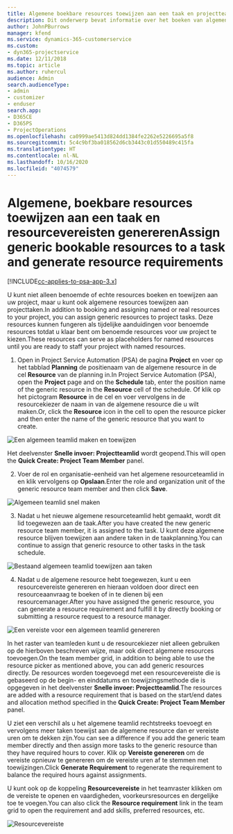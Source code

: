 ```yaml
---
title: Algemene boekbare resources toewijzen aan een taak en projectteam
description: Dit onderwerp bevat informatie over het boeken van algemene resources aan taken en projectteams.
author: JohnPBurrows
manager: kfend
ms.service: dynamics-365-customerservice
ms.custom:
- dyn365-projectservice
ms.date: 12/11/2018
ms.topic: article
ms.author: ruhercul
audience: Admin
search.audienceType:
- admin
- customizer
- enduser
search.app:
- D365CE
- D365PS
- ProjectOperations
ms.openlocfilehash: ca0999ae5413d824dd1384fe2262e5226695a5f8
ms.sourcegitcommit: 5c4c9bf3ba018562d6cb3443c01d550489c415fa
ms.translationtype: HT
ms.contentlocale: nl-NL
ms.lasthandoff: 10/16/2020
ms.locfileid: "4074579"
---
```

# <a name="assign-generic-bookable-resources-to-a-task-and-generate-resource-requirements"></a><span data-ttu-id="3fc3d-103">Algemene, boekbare resources toewijzen aan een taak en resourcevereisten genereren</span><span class="sxs-lookup"><span data-stu-id="3fc3d-103">Assign generic bookable resources to a task and generate resource requirements</span></span> 

[!INCLUDE[cc-applies-to-psa-app-3.x](../includes/cc-applies-to-psa-app-3x.md)]

<span data-ttu-id="3fc3d-104">U kunt niet alleen benoemde of echte resources boeken en toewijzen aan uw project, maar u kunt ook algemene resources toewijzen aan projecttaken.</span><span class="sxs-lookup"><span data-stu-id="3fc3d-104">In addition to booking and assigning named or real resources to your project, you can assign generic resources to project tasks.</span></span> <span data-ttu-id="3fc3d-105">Deze resources kunnen fungeren als tijdelijke aanduidingen voor benoemde resources totdat u klaar bent om benoemde resources voor uw project te kiezen.</span><span class="sxs-lookup"><span data-stu-id="3fc3d-105">These resources can serve as placeholders for named resources until you are ready to staff your project with named resources.</span></span> 

1. <span data-ttu-id="3fc3d-106">Open in Project Service Automation (PSA) de pagina **Project** en voer op het tabblad **Planning** de positienaam van de algemene resource in de cel **Resource** van de planning in.</span><span class="sxs-lookup"><span data-stu-id="3fc3d-106">In Project Service Automation (PSA), open the **Project** page and on the **Schedule** tab, enter the position name of the generic resource in the **Resource** cell of the schedule.</span></span> <span data-ttu-id="3fc3d-107">Of klik op het pictogram **Resource** in de cel en voer vervolgens in de resourcekiezer de naam in van de algemene resource die u wilt maken.</span><span class="sxs-lookup"><span data-stu-id="3fc3d-107">Or, click the **Resource** icon in the cell to open the resource picker and then enter the name of the generic resource that you want to create.</span></span>

![Een algemeen teamlid maken en toewijzen](media/RM-how-to-9.png)

<span data-ttu-id="3fc3d-109">Het deelvenster **Snelle invoer: Projectteamlid** wordt geopend.</span><span class="sxs-lookup"><span data-stu-id="3fc3d-109">This will open the **Quick Create: Project Team Member** panel.</span></span> 

2. <span data-ttu-id="3fc3d-110">Voer de rol en organisatie-eenheid van het algemene resourceteamlid in en klik vervolgens op **Opslaan**.</span><span class="sxs-lookup"><span data-stu-id="3fc3d-110">Enter the role and organization unit of the generic resource team member and then click **Save**.</span></span>

![Algemeen teamlid snel maken](media/RM-how-to-10.png)

3. <span data-ttu-id="3fc3d-112">Nadat u het nieuwe algemene resourceteamlid hebt gemaakt, wordt dit lid toegewezen aan de taak.</span><span class="sxs-lookup"><span data-stu-id="3fc3d-112">After you have created the new generic resource team member, it is assigned to the task.</span></span> <span data-ttu-id="3fc3d-113">U kunt deze algemene resource blijven toewijzen aan andere taken in de taakplanning.</span><span class="sxs-lookup"><span data-stu-id="3fc3d-113">You can continue to assign that generic resource to other tasks in the task schedule.</span></span>

![Bestaand algemeen teamlid toewijzen aan taken](media/RM-how-to-11.png)

4. <span data-ttu-id="3fc3d-115">Nadat u de algemene resource hebt toegewezen, kunt u een resourcevereiste genereren en hieraan voldoen door direct een resourceaanvraag te boeken of in te dienen bij een resourcemanager.</span><span class="sxs-lookup"><span data-stu-id="3fc3d-115">After you have assigned the generic resource, you can generate a resource requirement and fulfill it by directly booking or submitting a resource request to a resource manager.</span></span>

![Een vereiste voor een algemeen teamlid genereren](media/RM-how-to-12.png)

<span data-ttu-id="3fc3d-117">In het raster van teamleden kunt u de resourcekiezer niet alleen gebruiken op de hierboven beschreven wijze, maar ook direct algemene resources toevoegen.</span><span class="sxs-lookup"><span data-stu-id="3fc3d-117">On the team member grid, in addition to being able to use the resource picker as mentioned above, you can add generic resources directly.</span></span> <span data-ttu-id="3fc3d-118">De resources worden toegevoegd met een resourcevereiste die is gebaseerd op de begin- en einddatums en toewijzingsmethode die is opgegeven in het deelvenster **Snelle invoer: Projectteamlid**.</span><span class="sxs-lookup"><span data-stu-id="3fc3d-118">The resources are added with a resource requirement that is based on the start/end dates and allocation method specified in the **Quick Create: Project Team Member** panel.</span></span>

<span data-ttu-id="3fc3d-119">U ziet een verschil als u het algemene teamlid rechtstreeks toevoegt en vervolgens meer taken toewijst aan de algemene resource dan er vereiste uren om te dekken zijn.</span><span class="sxs-lookup"><span data-stu-id="3fc3d-119">You can see a difference if you add the generic team member directly and then assign more tasks to the generic resource than they have required hours to cover.</span></span> <span data-ttu-id="3fc3d-120">Klik op **Vereiste genereren** om de vereiste opnieuw te genereren om de vereiste uren af te stemmen met toewijzingen.</span><span class="sxs-lookup"><span data-stu-id="3fc3d-120">Click **Generate Requirement** to regenerate the requirement to balance the required hours against assignments.</span></span>

<span data-ttu-id="3fc3d-121">U kunt ook op de koppeling **Resourcevereiste** in het teamraster klikken om de vereiste te openen en vaardigheden, voorkeursresources en dergelijke toe te voegen.</span><span class="sxs-lookup"><span data-stu-id="3fc3d-121">You can also click the **Resource requirement** link in the team grid to open the requirement and add skills, preferred resources, etc.</span></span>

![Resourcevereiste](media/RM-how-to-13.png)

